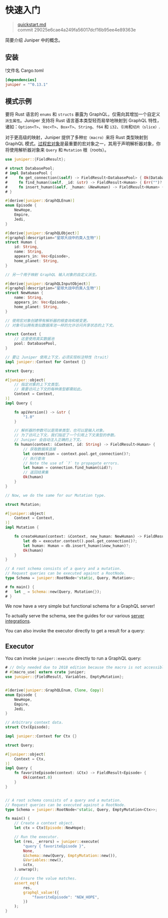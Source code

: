 # 快速入门

> [quickstart.md](https://github.com/graphql-rust/juniper/blob/master/docs/book/content/quickstart.md)
> <br />
> commit 29025e6cae4a249fa56017dcf16b95ee4e89363e

简要介绍 Juniper 中的概念。

## 安装

!文件名 Cargo.toml

```toml
[dependencies]
juniper = "^0.13.1"
```

## 模式示例

要将 Rust 语言的 `enums` 和 `structs` 暴露为 GraphQL，仅需向其增加一个自定义`派生属性`。Juniper 支持将 Rust 语言基本类型轻而易举地映射到 GraphQL 特性，诸如：`Option<T>`、`Vec<T>`、`Box<T>`、`String`、`f64` 和 `i32`、`引用`和`切片（slice）`.

对于更高级的映射，Juniper 提供了多种`宏（macro）`来将 Rust 类型映射到 GraphQL 模式。[过程宏对象][jp_obj_macro]是最重要的宏对象之一，其用于声明解析器对象，你将使用解析器对象来 `Query` 和 `Mutation` 根（roots）。

```rust
use juniper::{FieldResult};

# struct DatabasePool;
# impl DatabasePool {
#     fn get_connection(&self) -> FieldResult<DatabasePool> { Ok(DatabasePool) }
#     fn find_human(&self, _id: &str) -> FieldResult<Human> { Err("")? }
#     fn insert_human(&self, _human: &NewHuman) -> FieldResult<Human> { Err("")? }
# }

#[derive(juniper::GraphQLEnum)]
enum Episode {
    NewHope,
    Empire,
    Jedi,
}

#[derive(juniper::GraphQLObject)]
#[graphql(description="星球大战中的类人生物")]
struct Human {
    id: String,
    name: String,
    appears_in: Vec<Episode>,
    home_planet: String,
}

// 另一个用于映射 GraphQL 输入对象的自定义派生。

#[derive(juniper::GraphQLInputObject)]
#[graphql(description="星球大战中的类人生物")]
struct NewHuman {
    name: String,
    appears_in: Vec<Episode>,
    home_planet: String,
}

// 使用宏对象创建带有解析器的根查询和根变更。
// 对象可以拥有类似数据库池一样的允许访问共享状态的上下文。

struct Context {
    // 这里使用真实数据池
    pool: DatabasePool,
}

// 要让 Juniper 使用上下文，必须实现标注特性（trait）
impl juniper::Context for Context {}

struct Query;

#[juniper::object(
    // 指定对象的上下文类型。
    // 需要访问上下文的每种类型都需如此。
    Context = Context,
)]
impl Query {

    fn apiVersion() -> &str {
        "1.0"
    }

    // 解析器的参数可以是简单类型，也可以是输入对象。
    // 为了访问上下文，我们指定了一个引用上下文类型的参数。
    // Juniper 会自动注入正确的上下文。
    fn human(context: &Context, id: String) -> FieldResult<Human> {
        // 获取数据库连接
        let connection = context.pool.get_connection()?;
        // 执行查询
        // Note the use of `?` to propagate errors.
        let human = connection.find_human(&id)?;
        // 返回结果集
        Ok(human)
    }
}

// Now, we do the same for our Mutation type.

struct Mutation;

#[juniper::object(
    Context = Context,
)]
impl Mutation {

    fn createHuman(context: &Context, new_human: NewHuman) -> FieldResult<Human> {
        let db = executor.context().pool.get_connection()?;
        let human: Human = db.insert_human(&new_human)?;
        Ok(human)
    }
}

// A root schema consists of a query and a mutation.
// Request queries can be executed against a RootNode.
type Schema = juniper::RootNode<'static, Query, Mutation>;

# fn main() {
#   let _ = Schema::new(Query, Mutation{});
# }
```

We now have a very simple but functional schema for a GraphQL server!

To actually serve the schema, see the guides for our various [server integrations](./servers/index.md).

You can also invoke the executor directly to get a result for a query:

## Executor

You can invoke `juniper::execute` directly to run a GraphQL query:

```rust
# // Only needed due to 2018 edition because the macro is not accessible.
# #[macro_use] extern crate juniper;
use juniper::{FieldResult, Variables, EmptyMutation};


#[derive(juniper::GraphQLEnum, Clone, Copy)]
enum Episode {
    NewHope,
    Empire,
    Jedi,
}

// Arbitrary context data.
struct Ctx(Episode);

impl juniper::Context for Ctx {}

struct Query;

#[juniper::object(
    Context = Ctx,
)]
impl Query {
    fn favoriteEpisode(context: &Ctx) -> FieldResult<Episode> {
        Ok(context.0)
    }
}


// A root schema consists of a query and a mutation.
// Request queries can be executed against a RootNode.
type Schema = juniper::RootNode<'static, Query, EmptyMutation<Ctx>>;

fn main() {
    // Create a context object.
    let ctx = Ctx(Episode::NewHope);

    // Run the executor.
    let (res, _errors) = juniper::execute(
        "query { favoriteEpisode }",
        None,
        &Schema::new(Query, EmptyMutation::new()),
        &Variables::new(),
        &ctx,
    ).unwrap();

    // Ensure the value matches.
    assert_eq!(
        res,
        graphql_value!({
            "favoriteEpisode": "NEW_HOPE",
        })
    );
}
```

[hyper]: servers/hyper.md
[warp]: servers/warp.md
[rocket]: servers/rocket.md
[iron]: servers/iron.md
[tutorial]: ./tutorial.html
[jp_obj_macro]: https://docs.rs/juniper/latest/juniper/macro.object.html
